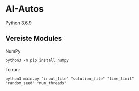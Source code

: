 # AI-Autos
Python 3.6.9

## Vereiste Modules
NumPy
    
    python3 -m pip install numpy
   
To run: 
	
	python3 main.py "input_file" "solution_file" "time_limit" "random_seed" "num_threads"

